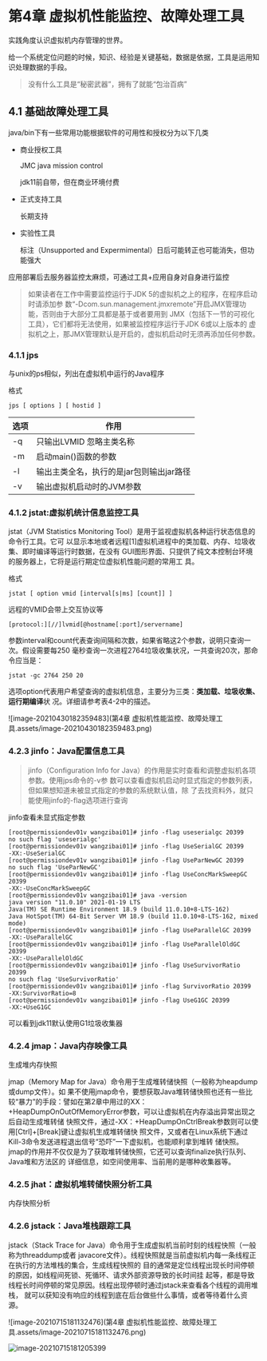 # 第4章 虚拟机性能监控、故障处理工具

实践角度认识虚拟机内存管理的世界。

给一个系统定位问题的时候，知识、经验是关键基础，数据是依据，工具是运用知识处理数据的手段。

> 没有什么工具是“秘密武器”，拥有了就能“包治百病”



## 4.1 基础故障处理工具

java/bin下有一些常用功能根据软件的可用性和授权分为以下几类

- 商业授权工具

  JMC java mission control

  jdk11前自带，但在商业环境付费

- 正式支持工具

  长期支持

- 实验性工具

  标注（Unsupported and Expermimental）日后可能转正也可能消失，但功能强大



应用部署后去服务器监控太麻烦，可通过工具+应用自身对自身进行监控

>如果读者在工作中需要监控运行于JDK 5的虚拟机之上的程序，在程序启动时请添加参 数“-Dcom.sun.management.jmxremote”开启JMX管理功能，否则由于大部分工具都是基于或者要用到 JMX（包括下一节的可视化工具），它们都将无法使用，如果被监控程序运行于JDK 6或以上版本的 虚拟机之上，那JMX管理默认是开启的，虚拟机启动时无须再添加任何参数。



### 4.1.1 jps

与unix的ps相似，列出在虚拟机中运行的Java程序

格式

`jps [ options ] [ hostid ]`

| 选项 | 作用                                     |
| ---- | ---------------------------------------- |
| -q   | 只输出LVMID 忽略主类名称                 |
| -m   | 启动main()函数的参数                     |
| -l   | 输出主类全名，执行的是jar包则输出jar路径 |
| -v   | 输出虚拟机启动时的JVM参数                |

### 4.1.2 jstat:虚拟机统计信息监控工具

jstat（JVM Statistics Monitoring Tool）是用于监视虚拟机各种运行状态信息的命令行工具。它可 以显示本地或者远程[1]虚拟机进程中的类加载、内存、垃圾收集、即时编译等运行时数据，在没有 GUI图形界面、只提供了纯文本控制台环境的服务器上，它将是运行期定位虚拟机性能问题的常用工 具。

格式

`jstat [ option vmid [interval[s|ms] [count]] ]`

远程的VMID会带上交互协议等

`[protocol:][//]lvmid[@hostname[:port]/servername]`

参数interval和count代表查询间隔和次数，如果省略这2个参数，说明只查询一次。假设需要每250 毫秒查询一次进程2764垃圾收集状况，一共查询20次，那命令应当是：

`jstat -gc 2764 250 20`



选项option代表用户希望查询的虚拟机信息，主要分为三类：**类加载、垃圾收集、运行期编译**状 况。详细请参考表4-2中的描述。

![image-20210430182359483](第4章 虚拟机性能监控、故障处理工具.assets/image-20210430182359483.png)

### 4.2.3 jinfo：Java配置信息工具

> jinfo（Configuration Info for Java）的作用是实时查看和调整虚拟机各项参数。使用jps命令的-v参 数可以查看虚拟机启动时显式指定的参数列表，但如果想知道未被显式指定的参数的系统默认值，除 了去找资料外，就只能使用jinfo的-flag选项进行查询

jinfo查看未显式指定参数

```shell
[root@permissiondev01v wangzibai01]# jinfo -flag useserialgc 20399
no such flag 'useserialgc'
[root@permissiondev01v wangzibai01]# jinfo -flag UseSerialGC 20399
-XX:-UseSerialGC
[root@permissiondev01v wangzibai01]# jinfo -flag UseParNewGC 20399
no such flag 'UseParNewGC'
[root@permissiondev01v wangzibai01]# jinfo -flag UseConcMarkSweepGC 20399
-XX:-UseConcMarkSweepGC
[root@permissiondev01v wangzibai01]# java -version
java version "11.0.10" 2021-01-19 LTS
Java(TM) SE Runtime Environment 18.9 (build 11.0.10+8-LTS-162)
Java HotSpot(TM) 64-Bit Server VM 18.9 (build 11.0.10+8-LTS-162, mixed mode)
[root@permissiondev01v wangzibai01]# jinfo -flag UseParallelGC 20399
-XX:-UseParallelGC
[root@permissiondev01v wangzibai01]# jinfo -flag UseParallelOldGC 20399
-XX:-UseParallelOldGC
[root@permissiondev01v wangzibai01]# jinfo -flag UseSurvivorRatio 20399
no such flag 'UseSurvivorRatio'
[root@permissiondev01v wangzibai01]# jinfo -flag SurvivorRatio 20399
-XX:SurvivorRatio=8
[root@permissiondev01v wangzibai01]# jinfo -flag UseG1GC 20399
-XX:+UseG1GC
```

可以看到jdk11默认使用G1垃圾收集器

### 4.2.4 jmap：Java内存映像工具

生成堆内存快照

jmap（Memory Map for Java）命令用于生成堆转储快照（一般称为heapdump或dump文件）。如 果不使用jmap命令，要想获取Java堆转储快照也还有一些比较“暴力”的手段：譬如在第2章中用过的XX：+HeapDumpOnOutOfMemoryError参数，可以让虚拟机在内存溢出异常出现之后自动生成堆转储 快照文件，通过-XX：+HeapDumpOnCtrlBreak参数则可以使用[Ctrl]+[Break]键让虚拟机生成堆转储快 照文件，又或者在Linux系统下通过Kill-3命令发送进程退出信号“恐吓”一下虚拟机，也能顺利拿到堆转 储快照。 jmap的作用并不仅仅是为了获取堆转储快照，它还可以查询finalize执行队列、Java堆和方法区的 详细信息，如空间使用率、当前用的是哪种收集器等。



### 4.2.5 jhat：虚拟机堆转储快照分析工具

内存快照分析

### 4.2.6 jstack：Java堆栈跟踪工具

jstack（Stack Trace for Java）命令用于生成虚拟机当前时刻的线程快照（一般称为threaddump或者 javacore文件）。线程快照就是当前虚拟机内每一条线程正在执行的方法堆栈的集合，生成线程快照的 目的通常是定位线程出现长时间停顿的原因，如线程间死锁、死循环、请求外部资源导致的长时间挂 起等，都是导致线程长时间停顿的常见原因。线程出现停顿时通过jstack来查看各个线程的调用堆栈， 就可以获知没有响应的线程到底在后台做些什么事情，或者等待着什么资源。

![image-20210715181132476](第4章 虚拟机性能监控、故障处理工具.assets/image-20210715181132476.png)

![image-20210715181205399](image-20210715181205399.png)

